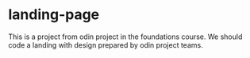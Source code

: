 # landing-page
This is a project from odin project in the foundations course. We should code a landing with design prepared by odin project teams.
